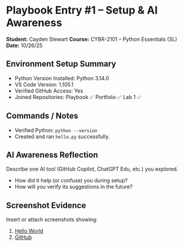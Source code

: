 # Playbook Entry #1 – Setup & AI Awareness
**Student:** Cayden Stewart 
**Course:** CYBR-2101 – Python Essentials (SL)  
**Date:** 10/26/25
 
## Environment Setup Summary
- Python Version Installed: Python 3.14.0 
- VS Code Version: 1.105.1  
- Verified GitHub Access: Yes  
- Joined Repositories: Playbook ✅  Portfolio ✅  Lab 1 ✅  
 
## Commands / Notes
- Verified Python: `python --version`  
- Created and ran `hello.py` successfully.  
 
## AI Awareness Reflection
Describe one AI tool (GitHub Copilot, ChatGPT Edu, etc.) you explored.  
- How did it help (or confuse) you during setup?  
- How will you verify its suggestions in the future?  
 
## Screenshot Evidence
Insert or attach screenshots showing:  
1. [Hello World](https://docs.google.com/document/d/1wN_x5tCUvLLnfJr1MwjcF_Lk2AyBtryWjFMhK41AaqM/edit?tab=t.0)
2. [GitHub](https://github.com/Hocking-College-Cybersecurity/playbook-CaydStew)
 
